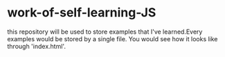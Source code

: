 # work-of-self-learning-JS
this repository will be used to store examples that I've learned.Every examples would be stored by a single file.
You would see how it looks like through 'index.html'.
